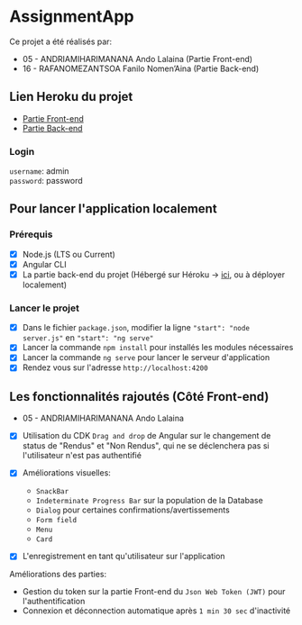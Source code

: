 # AssignmentApp

Ce projet a été réalisés par:

- 05 - ANDRIAMIHARIMANANA Ando Lalaina (Partie Front-end)
- 16 - RAFANOMEZANTSOA Fanilo Nomen’Aina (Partie Back-end)

## Lien Heroku du projet

- [Partie Front-end](https://angular-front-m12.herokuapp.com/)
- [Partie Back-end](https://backend-nodejs-m2-n-a.herokuapp.com/api/)

### Login

`username`: admin  
`password`: password

## Pour lancer l'application localement

### Prérequis

- [X] Node.js (LTS ou Current)
- [X] Angular CLI
- [X] La partie back-end du projet (Hébergé sur Héroku -> [ici](https://backend-nodejs-m2-n-a.herokuapp.com/api/), ou à
  déployer localement)

### Lancer le projet

- [X] Dans le fichier `package.json`, modifier la ligne `"start": "node server.js"` en `"start": "ng serve"`
- [X] Lancer la commande `npm install` pour installés les modules nécessaires
- [X] Lancer la commande `ng serve` pour lancer le serveur d'application
- [X] Rendez vous sur l'adresse `http://localhost:4200`

## Les fonctionnalités rajoutés (Côté Front-end)

- 05 - ANDRIAMIHARIMANANA Ando Lalaina
- [X] Utilisation du CDK `Drag and drop` de Angular sur le changement de status de "Rendus" et "Non Rendus", qui ne se
  déclenchera pas si l'utilisateur n'est pas authentifié
- [X] Améliorations visuelles:
    - `SnackBar`
    - `Indeterminate Progress Bar` sur la population de la Database
    - `Dialog` pour certaines confirmations/avertissements
    - `Form field`
    - `Menu`
    - `Card`

- [X] L'enregistrement en tant qu'utilisateur sur l'application

Améliorations des parties:

- Gestion du token sur la partie Front-end du `Json Web Token (JWT)` pour l'authentification
- Connexion et déconnection automatique après `1 min 30 sec` d'inactivité
